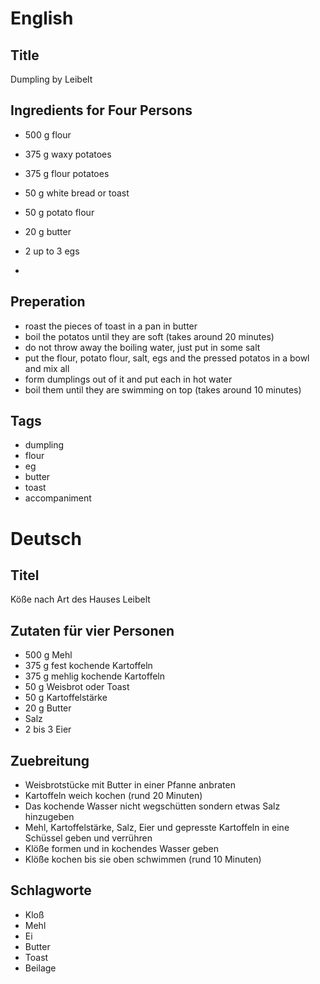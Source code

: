 # English

## Title

Dumpling by Leibelt

## Ingredients for Four Persons

* 500 g flour
* 375 g waxy potatoes
* 375 g flour potatoes
* 50 g white bread or toast
* 50 g potato flour
* 20 g butter
* 2 up to 3 egs

* <ingredients>

## Preperation

* roast the pieces of toast in a pan in butter
* boil the potatos until they are soft (takes around 20 minutes)
* do not throw away the boiling water, just put in some salt
* put the flour, potato flour, salt, egs and the pressed potatos in a bowl and mix all
* form dumplings out of it and put each in hot water
* boil them until they are swimming on top (takes around 10 minutes)

## Tags

* dumpling
* flour
* eg
* butter
* toast
* accompaniment

# Deutsch

## Titel

Köße nach Art des Hauses Leibelt

## Zutaten für vier Personen

* 500 g Mehl
* 375 g fest kochende Kartoffeln
* 375 g mehlig kochende Kartoffeln
* 50 g Weisbrot oder Toast
* 50 g Kartoffelstärke
* 20 g Butter
* Salz
* 2 bis 3 Eier

## Zuebreitung

* Weisbrotstücke mit Butter in einer Pfanne anbraten
* Kartoffeln weich kochen (rund 20 Minuten)
* Das kochende Wasser nicht wegschütten sondern etwas Salz hinzugeben
* Mehl, Kartoffelstärke, Salz, Eier und gepresste Kartoffeln in eine Schüssel geben und verrühren
* Klöße formen und in kochendes Wasser geben
* Klöße kochen bis sie oben schwimmen (rund 10 Minuten)

## Schlagworte

* Kloß
* Mehl
* Ei
* Butter
* Toast
* Beilage
